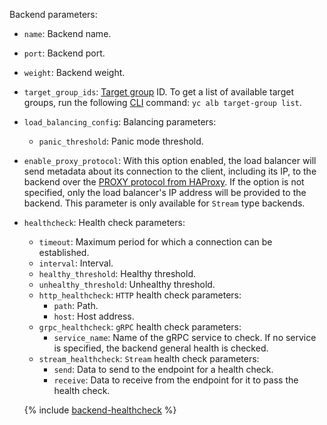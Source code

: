 Backend parameters:
* `name`: Backend name.
* `port`: Backend port.
* `weight`: Backend weight.
* `target_group_ids`: [Target group](../../application-load-balancer/concepts/target-group.md) ID. To get a list of available target groups, run the following [CLI](../../cli/) command: `yc alb target-group list`.
* `load_balancing_config`: Balancing parameters:
  * `panic_threshold`: Panic mode threshold.
* `enable_proxy_protocol`: With this option enabled, the load balancer will send metadata about its connection to the client, including its IP, to the backend over the [PROXY protocol from HAProxy](https://www.haproxy.org/download/1.9/doc/proxy-protocol.txt). If the option is not specified, only the load balancer's IP address will be provided to the backend. This parameter is only available for `Stream` type backends.
* `healthcheck`: Health check parameters:
  * `timeout`: Maximum period for which a connection can be established.
  * `interval`: Interval.
  * `healthy_threshold`: Healthy threshold.
  * `unhealthy_threshold`: Unhealthy threshold.
  * `http_healthcheck`: `HTTP` health check parameters:
    * `path`: Path.
    * `host`: Host address.
  * `grpc_healthcheck`: `gRPC` health check parameters:
    * `service_name`: Name of the gRPC service to check. If no service is specified, the backend general health is checked.
  * `stream_healthcheck`: `Stream` health check parameters:
    * `send`: Data to send to the endpoint for a health check.
    * `receive`: Data to receive from the endpoint for it to pass the health check.

  {% include [backend-healthcheck](./backend-healthcheck.md) %}